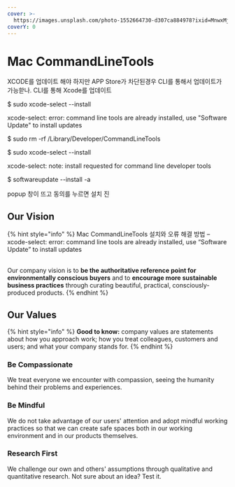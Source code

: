 ```yaml
---
cover: >-
  https://images.unsplash.com/photo-1552664730-d307ca884978?ixid=MnwxMjA3fDB8MHxwaG90by1wYWdlfHx8fGVufDB8fHx8&ixlib=rb-1.2.1&auto=format&fit=crop&w=2970&q=80
coverY: 0
---
```


# Mac CommandLineTools

XCODE를 업데이트 해야 하지만 APP Store가 차단된경우 CLI를 통해서 업데이트가 가능핟나. CLI를 통해 Xcode를 업데이트&#x20;

$ sudo xcode-select --install

xcode-select: error: command line tools are already installed, use "Software Update" to install updates

$ sudo rm -rf /Library/Developer/CommandLineTools

$ sudo xcode-select --install

xcode-select: note: install requested for command line developer tools

$ softwareupdate --install -a

popup 창이 뜨고 동의를 누르면 설치 진

## Our Vision

{% hint style="info" %}
Mac CommandLineTools 설치와 오류 해결 방법 – xcode-select: error: command line tools are already installed, use “Software Update” to install updates

\
Our company vision is to **be the authoritative reference point for environmentally conscious buyers** and to **encourage more sustainable business practices** through curating beautiful, practical, consciously-produced products.
{% endhint %}

## Our Values

{% hint style="info" %}
**Good to know:** company values are statements about how you approach work; how you treat colleagues, customers and users; and what your company stands for.
{% endhint %}

### Be Compassionate

We treat everyone we encounter with compassion, seeing the humanity behind their problems and experiences.

### Be Mindful

We do not take advantage of our users' attention and adopt mindful working practices so that we can create safe spaces both in our working environment and in our products themselves.

### Research First

We challenge our own and others' assumptions through qualitative and quantitative research. Not sure about an idea? Test it.

